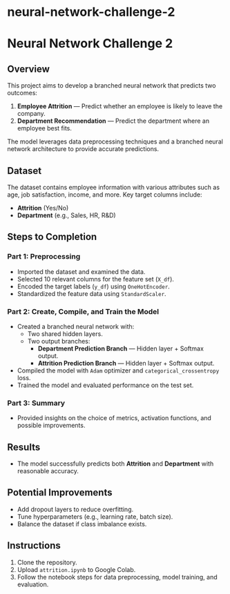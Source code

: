 # neural-network-challenge-2
# Neural Network Challenge 2

## Overview
This project aims to develop a branched neural network that predicts two outcomes:
1. **Employee Attrition** — Predict whether an employee is likely to leave the company.
2. **Department Recommendation** — Predict the department where an employee best fits.

The model leverages data preprocessing techniques and a branched neural network architecture to provide accurate predictions.

## Dataset
The dataset contains employee information with various attributes such as age, job satisfaction, income, and more. Key target columns include:
- **Attrition** (Yes/No)
- **Department** (e.g., Sales, HR, R&D)

## Steps to Completion
### Part 1: Preprocessing
- Imported the dataset and examined the data.
- Selected 10 relevant columns for the feature set (`X_df`).
- Encoded the target labels (`y_df`) using `OneHotEncoder`.
- Standardized the feature data using `StandardScaler`.

### Part 2: Create, Compile, and Train the Model
- Created a branched neural network with:
  - Two shared hidden layers.
  - Two output branches:
    - **Department Prediction Branch** — Hidden layer + Softmax output.
    - **Attrition Prediction Branch** — Hidden layer + Softmax output.
- Compiled the model with `Adam` optimizer and `categorical_crossentropy` loss.
- Trained the model and evaluated performance on the test set.

### Part 3: Summary
- Provided insights on the choice of metrics, activation functions, and possible improvements.

## Results
- The model successfully predicts both **Attrition** and **Department** with reasonable accuracy.

## Potential Improvements
- Add dropout layers to reduce overfitting.
- Tune hyperparameters (e.g., learning rate, batch size).
- Balance the dataset if class imbalance exists.


## Instructions
1. Clone the repository.
2. Upload `attrition.ipynb` to Google Colab.
3. Follow the notebook steps for data preprocessing, model training, and evaluation.
